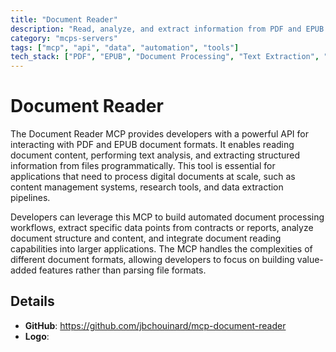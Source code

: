 ```yaml
---
title: "Document Reader"
description: "Read, analyze, and extract information from PDF and EPUB documents through a programmatic interface."
category: "mcps-servers"
tags: ["mcp", "api", "data", "automation", "tools"]
tech_stack: ["PDF", "EPUB", "Document Processing", "Text Extraction", "Content Analysis"]
---
```


# Document Reader

The Document Reader MCP provides developers with a powerful API for interacting with PDF and EPUB document formats. It enables reading document content, performing text analysis, and extracting structured information from files programmatically. This tool is essential for applications that need to process digital documents at scale, such as content management systems, research tools, and data extraction pipelines.

Developers can leverage this MCP to build automated document processing workflows, extract specific data points from contracts or reports, analyze document structure and content, and integrate document reading capabilities into larger applications. The MCP handles the complexities of different document formats, allowing developers to focus on building value-added features rather than parsing file formats.

## Details

- **GitHub**: https://github.com/jbchouinard/mcp-document-reader
- **Logo**: 
